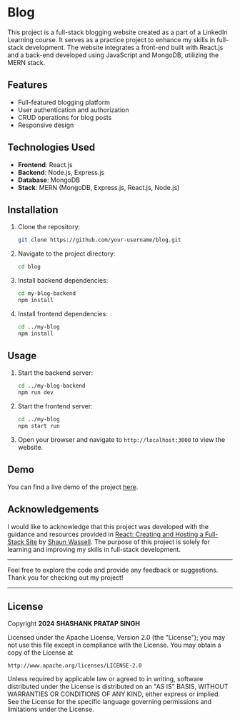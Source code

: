 # Blog

This project is a full-stack blogging website created as a part of a LinkedIn Learning course. It serves as a practice project to enhance my skills in full-stack development. The website integrates a front-end built with React.js and a back-end developed using JavaScript and MongoDB, utilizing the MERN stack.

## Features

- Full-featured blogging platform
- User authentication and authorization
- CRUD operations for blog posts
- Responsive design

## Technologies Used

- **Frontend**: React.js
- **Backend**: Node.js, Express.js
- **Database**: MongoDB
- **Stack**: MERN (MongoDB, Express.js, React.js, Node.js)

## Installation

1. Clone the repository:

    ```bash
    git clone https://github.com/your-username/blog.git
    ```

2. Navigate to the project directory:

    ```bash
    cd blog
    ```

3. Install backend dependencies:

    ```bash
    cd my-blog-backend
    npm install
    ```

4. Install frontend dependencies:

    ```bash
    cd ../my-blog
    npm install
    ```

## Usage

1. Start the backend server:

    ```bash
    cd ../my-blog-backend
    npm run dev
    ```

2. Start the frontend server:

    ```bash
    cd ../my-blog
    npm start run
    ```

3. Open your browser and navigate to `http://localhost:3000` to view the website.

## Demo

You can find a live demo of the project [here](https://github.com/user-attachments/assets/e42c6779-2140-45a4-b1b0-9fa94c2072b7).

## Acknowledgements

I would like to acknowledge that this project was developed with the guidance and resources provided in [React: Creating and Hosting a Full-Stack Site](https://www.linkedin.com/learning/react-creating-and-hosting-a-full-stack-site-15153869?u=41910388) by [Shaun Wassell](https://www.linkedin.com/in/shaun-wassell/?trk=lil_instructor). 
The purpose of this project is solely for learning and improving my skills in full-stack development.

---

Feel free to explore the code and provide any feedback or suggestions. Thank you for checking out my project!

---

## License

Copyright **2024** **SHASHANK PRATAP SINGH**

Licensed under the Apache License, Version 2.0 (the "License");
you may not use this file except in compliance with the License.
You may obtain a copy of the License at

    http://www.apache.org/licenses/LICENSE-2.0

Unless required by applicable law or agreed to in writing, software
distributed under the License is distributed on an "AS IS" BASIS,
WITHOUT WARRANTIES OR CONDITIONS OF ANY KIND, either express or implied.
See the License for the specific language governing permissions and
limitations under the License.

